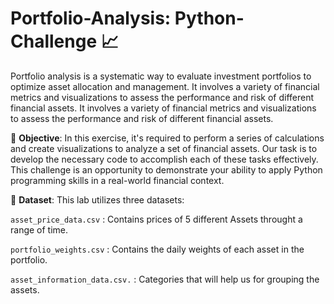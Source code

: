 # Portfolio-Analysis: Python-Challenge :chart_with_upwards_trend:
Portfolio analysis is a systematic way to evaluate investment portfolios to optimize asset allocation and management. It involves a variety of financial metrics and visualizations to assess the performance and risk of different financial assets. It involves a variety of financial metrics and visualizations to assess the performance and risk of different financial assets.



:cake: **Objective**: In this exercise, it's required to perform a series of calculations and create visualizations to analyze a set of financial assets. Our task is to develop the necessary code to accomplish each of these tasks effectively. This challenge is an opportunity to demonstrate your ability to apply Python programming skills in a real-world financial context. 




:newspaper: **Dataset**: This lab utilizes three datasets:


`asset_price_data.csv` : Contains prices of 5 different Assets throught a range of time.

`portfolio_weights.csv` : Contains the daily weights of each asset in the portfolio.

`asset_information_data.csv.` :  Categories that will help us for grouping the assets. 






